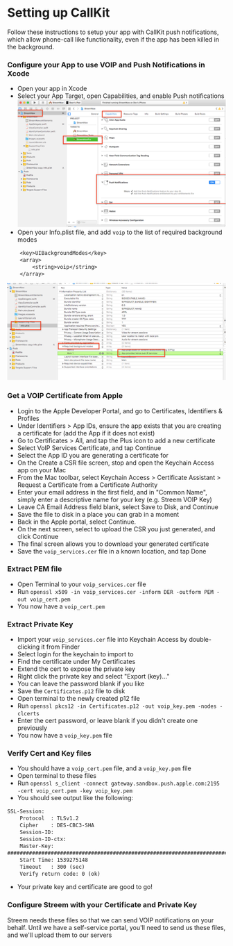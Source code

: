 Setting up CallKit
==================

Follow these instructions to setup your app with CallKit push notifications, which allow phone-call like functionality, even if the app has been killed in the background.

### Configure your App to use VOIP and Push Notifications in Xcode
* Open your app in Xcode
* Select your App Target, open Capabilities, and enable Push notifications ![Xcode Push](images/8_xcode_push.png)
* Open your Info.plist file, and add `voip` to the list of required background modes
```
	<key>UIBackgroundModes</key>
	<array>
		<string>voip</string>
	</array>
```
![Xcode VOIP](images/9_xcode_voip_background.png)

### Get a VOIP Certificate from Apple

* Login to the Apple Developer Portal, and go to Certificates, Identifiers & Profiles
* Under Identifiers > App IDs, ensure the app exists that you are creating a certificate for (add the App if it does not exist)
* Go to Certificates > All, and tap the Plus icon to add a new certificate
* Select VoIP Services Certificate, and tap Continue
* Select the App ID you are generating a certificate for
* On the Create a CSR file screen, stop and open the Keychain Access app on your Mac
* From the Mac toolbar, select Keychain Access > Certificate Assistant > Request a Certificate from a Certificate Authority
* Enter your email address in the first field, and in "Common Name", simply enter a descriptive name for your key (e.g. Streem VOIP Key)
* Leave CA Email Address field blank, select Save to Disk, and Continue
* Save the file to disk in a place you can grab in a moment
* Back in the Apple portal, select Continue.
* On the next screen, select to upload the CSR you just generated, and click Continue
* The final screen allows you to download your generated certificate
* Save the `voip_services.cer` file in a known location, and tap Done


### Extract PEM file

* Open Terminal to your `voip_services.cer` file
* Run `openssl x509 -in voip_services.cer -inform DER -outform PEM -out voip_cert.pem`
* You now have a `voip_cert.pem`


### Extract Private Key

* Import your `voip_services.cer` file into Keychain Access by double-clicking it from Finder
* Select login for the keychain to import to
* Find the certificate under My Certificates
* Extend the cert to expose the private key
* Right click the private key and select "Export (key)..."
* You can leave the password blank if you like
* Save the `Certificates.p12` file to disk
* Open terminal to the newly created p12 file
* Run `openssl pkcs12 -in Certificates.p12 -out voip_key.pem -nodes -clcerts`
* Enter the cert password, or leave blank if you didn't create one previously
* You now have a `voip_key.pem` file


### Verify Cert and Key files

* You should have a `voip_cert.pem` file, and a `voip_key.pem` file
* Open terminal to these files
* Run `openssl s_client -connect gateway.sandbox.push.apple.com:2195 -cert voip_cert.pem -key voip_key.pem`
* You should see output like the following:
```
SSL-Session:
    Protocol  : TLSv1.2
    Cipher    : DES-CBC3-SHA
    Session-ID:
    Session-ID-ctx:
    Master-Key: ########################################################################################
    Start Time: 1539275148
    Timeout   : 300 (sec)
    Verify return code: 0 (ok)
```
* Your private key and certificate are good to go!


### Configure Streem with your Certificate and Private Key

Streem needs these files so that we can send VOIP notifications on your behalf.  Until we have a self-service portal, you'll need to send us these files, and we'll upload them to our servers

